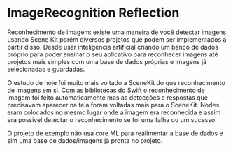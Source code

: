 # ImageRecognition Reflection


Reconhecimento de imagem: existe uma maneira de você detectar imagens usando Scene Kit porém diversos projetos que podem ser implementados a partir disso.
Desde usar inteligência artificial criando um banco de dados próprio para poder ensinar o seu aplicativo para reconhecer imagens até projetos mais simples com uma base de dados próprias e imagens já selecionadas e guardadas.

O estudo de hoje foi muito mais voltado a SceneKit do que reconhecimento de imagens em si. Com as bibliotecas do Swift o reconhecimento de imagem foi feito automaticamente mas as detecções e respostas que precisavam aparecer na tela foram voltadas mais para o SceneKit. Nodes eram colocados no mesmo lugar onde a imagem era reconhecida e assim era possivel detectar o reconhecimento se foi uma falha ou um sucesso. 

O projeto de exemplo não usa core ML para realimentar a base de dados e sim uma base de dados/imagens já pronta no projeto. 
